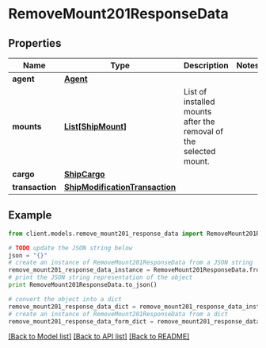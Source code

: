 # RemoveMount201ResponseData

## Properties

Name | Type | Description | Notes
------------ | ------------- | ------------- | -------------
**agent** | [**Agent**](Agent.md) |  |
**mounts** | [**List[ShipMount]**](ShipMount.md) | List of installed mounts after the removal of the selected mount. |
**cargo** | [**ShipCargo**](ShipCargo.md) |  |
**transaction** | [**ShipModificationTransaction**](ShipModificationTransaction.md) |  |

## Example

```python
from client.models.remove_mount201_response_data import RemoveMount201ResponseData

# TODO update the JSON string below
json = "{}"
# create an instance of RemoveMount201ResponseData from a JSON string
remove_mount201_response_data_instance = RemoveMount201ResponseData.from_json(json)
# print the JSON string representation of the object
print RemoveMount201ResponseData.to_json()

# convert the object into a dict
remove_mount201_response_data_dict = remove_mount201_response_data_instance.to_dict()
# create an instance of RemoveMount201ResponseData from a dict
remove_mount201_response_data_form_dict = remove_mount201_response_data.from_dict(remove_mount201_response_data_dict)
```

[[Back to Model list]](../README.md#documentation-for-models) [[Back to API list]](../README.md#documentation-for-api-endpoints) [[Back to README]](../README.md)
